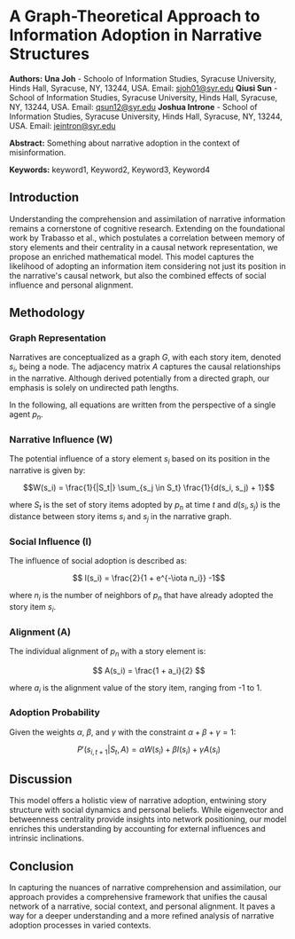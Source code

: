 # A Graph-Theoretical Approach to Information Adoption in Narrative Structures

**Authors:**
**Una Joh** - Schoolo of Information Studies, Syracuse University, Hinds Hall, Syracuse, NY, 13244, USA. Email: sjoh01@syr.edu
**Qiusi Sun** - School of Information Studies, Syracuse University, Hinds Hall, Syracuse, NY, 13244, USA. Email: qsun12@syr.edu 
**Joshua Introne** - School of Information Studies, Syracuse University, Hinds Hall, Syracuse, NY, 13244, USA. Email: jeintron@syr.edu  

**Abstract:** Something about narrative adoption in the context of misinformation.

**Keywords:** keyword1, Keyword2, Keyword3, Keyword4

## Introduction

Understanding the comprehension and assimilation of narrative information remains a cornerstone of cognitive research. Extending on the foundational work by Trabasso et al., which postulates a correlation between memory of story elements and their centrality in a causal network representation, we propose an enriched mathematical model. This model captures the likelihood of adopting an information item considering not just its position in the narrative's causal network, but also the combined effects of social influence and personal alignment.

## Methodology

### Graph Representation

Narratives are conceptualized as a graph $G$, with each story item, denoted $s_i$, being a node. The adjacency matrix $A$ captures the causal relationships in the narrative. Although derived potentially from a directed graph, our emphasis is solely on undirected path lengths.

In the following, all equations are written from the perspective of a single agent $p_n$.

### Narrative Influence (W)

The potential influence of a story element $s_i$ based on its position in the narrative is given by:

$$W(s_i) = \frac{1}{|S_t|} \sum_{s_j \in S_t} \frac{1}{d(s_i, s_j) + 1}$$

where $S_t$ is the set of story items adopted by $p_n$ at time $t$ and $d(s_i, s_j)$ is the distance between story items $s_i$ and $s_j$ in the narrative graph.

### Social Influence (I)

The influence of social adoption is described as:

$$ I(s_i) = \frac{2}{1 + e^{-\iota n_i}} -1$$

where $n_i$ is the number of neighbors of $p_n$ that have already adopted the story item $s_i$.

### Alignment (A)

The individual alignment of $p_n$ with a story element is:

$$ A(s_i) = \frac{1 + a_i}{2} $$

where $a_i$ is the alignment value of the story item, ranging from -1 to 1.

### Adoption Probability

Given the weights $\alpha$, $\beta$, and $\gamma$ with the constraint $\alpha + \beta + \gamma = 1$:

$$ P'(s_{i,t+1}|S_t,A) = \alpha W(s_i) + \beta I(s_i) + \gamma A(s_i) $$

## Discussion

This model offers a holistic view of narrative adoption, entwining story structure with social dynamics and personal beliefs. While eigenvector and betweenness centrality provide insights into network positioning, our model enriches this understanding by accounting for external influences and intrinsic inclinations.

## Conclusion

In capturing the nuances of narrative comprehension and assimilation, our approach provides a comprehensive framework that unifies the causal network of a narrative, social context, and personal alignment. It paves a way for a deeper understanding and a more refined analysis of narrative adoption processes in varied contexts.
